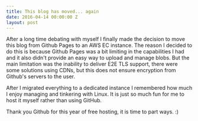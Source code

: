 ```yaml
---
title: This blog has moved... again
date: 2016-04-14 00:00:00 Z
layout: post
---
```


After a long time debating with myself I finally made the decision to move this blog from Github Pages to an AWS EC instance. The reason I decided to do this is because Github Pages was a bit limiting in the capabilities I had and it also didn't provide an easy way to upload and manage blobs. But the main limitation was the inability to deliver E2E TLS support, there were some solutions using CDNs, but this does not ensure encryption from Github's servers to the user. 

After I migrated everything to a dedicated instance I remembered how much I enjoy managing and tinkering with Linux. It is just so much fun for me to host it myself rather than using GitHub. 

Thank you Github for this year of free hosting, it is time to part ways. :)